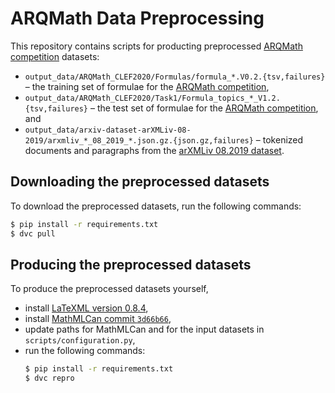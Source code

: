 # ARQMath Data Preprocessing

This repository contains scripts for producting preprocessed [ARQMath
competition][ARQMath] datasets:

- `output_data/ARQMath_CLEF2020/Formulas/formula_*.V0.2.{tsv,failures}` – the training set of formulae for the [ARQMath competition][ARQMath],
- `output_data/ARQMath_CLEF2020/Task1/Formula_topics_*_V1.2.{tsv,failures}` – the test set of formulae for the [ARQMath competition][ARQMath], and
- `output_data/arxiv-dataset-arXMLiv-08-2019/arxmliv_*_08_2019_*.json.gz.{json.gz,failures}` – tokenized documents and paragraphs from the [arXMLiv 08.2019 dataset][arXMLiv].

## Downloading the preprocessed datasets

To download the preprocessed datasets, run the following commands:

```sh
$ pip install -r requirements.txt
$ dvc pull
```

## Producing the preprocessed datasets

To produce the preprocessed datasets yourself,

- install [LaTeXML version 0.8.4][latexml],
- install [MathMLCan commit `3d66b66`][mathmlcan],
- update paths for MathMLCan and for the input datasets in `scripts/configuration.py`,
- run the following commands:
    ```sh
    $ pip install -r requirements.txt
    $ dvc repro
    ```

 [arqmath]:   https://www.cs.rit.edu/~dprl/ARQMath/ (Answer Retrieval for Questions on Math)
 [arxmliv]:   https://sigmathling.kwarc.info/resources/arxmliv-dataset-082019/ (arXMLiv 08.2019 – An HTML5 dataset for arXiv.org)
 [mathmlcan]: https://github.com/MIR-MU/MathMLCan (MathMLCan – Canonicalization of different MathML encodings of equivalent formulae)
 [latexml]:   https://dlmf.nist.gov/LaTeXML/ (LaTeXML: A LaTeX to XML/HTML/MathML Converter)
